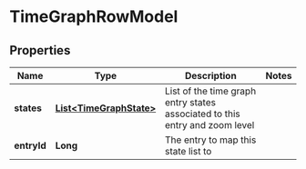 

# TimeGraphRowModel


## Properties

| Name | Type | Description | Notes |
|------------ | ------------- | ------------- | -------------|
|**states** | [**List&lt;TimeGraphState&gt;**](TimeGraphState.md) | List of the time graph entry states associated to this entry and zoom level |  |
|**entryId** | **Long** | The entry to map this state list to |  |



